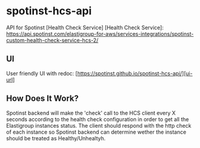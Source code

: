 # spotinst-hcs-api

API for Spotinst [Health Check Service] 
[Health Check Service]: https://api.spotinst.com/elastigroup-for-aws/services-integrations/spotinst-custom-health-check-service-hcs-2/


## UI

User friendly UI with redoc: [https://spotinst.github.io/spotinst-hcs-api/][ui-url]


[ui-url]: https://spotinst.github.io/spotinst-hcs-api/

## How Does It Work?

Spotinst backend will make the 'check' call to the HCS client every X seconds according to the health check configuration in order to get all the Elastigroup instances status. 
The client should respond with the http check of each instance so Spotinst backend can determine wether the instance should be treated as Healthy/Unhealtyh.
